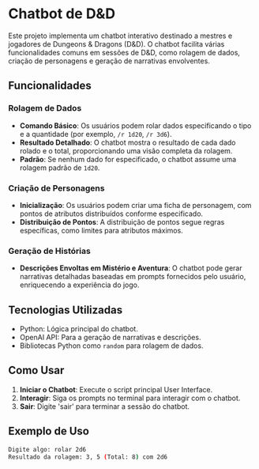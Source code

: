 # Chatbot de D&D

Este projeto implementa um chatbot interativo destinado a mestres e jogadores de Dungeons & Dragons (D&D). O chatbot facilita várias funcionalidades comuns em sessões de D&D, como rolagem de dados, criação de personagens e geração de narrativas envolventes.

## Funcionalidades

### Rolagem de Dados
- **Comando Básico**: Os usuários podem rolar dados especificando o tipo e a quantidade (por exemplo, `/r 1d20`, `/r 3d6`).
- **Resultado Detalhado**: O chatbot mostra o resultado de cada dado rolado e o total, proporcionando uma visão completa da rolagem.
- **Padrão**: Se nenhum dado for especificado, o chatbot assume uma rolagem padrão de `1d20`.

### Criação de Personagens
- **Inicialização**: Os usuários podem criar uma ficha de personagem, com pontos de atributos distribuídos conforme especificado.
- **Distribuição de Pontos**: A distribuição de pontos segue regras específicas, como limites para atributos máximos.

### Geração de Histórias
- **Descrições Envoltas em Mistério e Aventura**: O chatbot pode gerar narrativas detalhadas baseadas em prompts fornecidos pelo usuário, enriquecendo a experiência do jogo.

## Tecnologias Utilizadas
- Python: Lógica principal do chatbot.
- OpenAI API: Para a geração de narrativas e descrições.
- Bibliotecas Python como `random` para rolagem de dados.

## Como Usar
1. **Iniciar o Chatbot**: Execute o script principal User Interface.
2. **Interagir**: Siga os prompts no terminal para interagir com o chatbot.
3. **Sair**: Digite 'sair' para terminar a sessão do chatbot.

## Exemplo de Uso
```bash
Digite algo: rolar 2d6
Resultado da rolagem: 3, 5 (Total: 8) com 2d6
